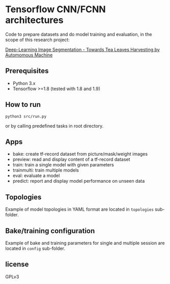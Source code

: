 # Tensorflow CNN/FCNN architectures

Code to prepare datasets and do model training and evaluation, in the scope of this research project:

[Deep-Learning Image Segmentation - Towards Tea Leaves Harvesting by Automomous Machine](https://gradechelor2.hesge.ch/studentFiles/684/ITI_MAT_soir_memoire_diplome_Ducommun_Dit_Boudry_Upegui_2018.pdf)

## Prerequisites

- Python 3.x
- Tensorflow >=1.8 (tested with 1.8 and 1.9)

## How to run

```
python3 src/run.py
```

or by calling predefined tasks in root directory.

## Apps

- bake: create tf-record dataset from picture/mask/weight images
- preview: read and display content of a tf-record dataset
- train: train a single model with given parameters
- trainmulti: train multiple models
- eval: evaluate a model
- predict: report and display model performance on unseen data

## Topologies

Example of model topologies in YAML format are located in `topologies` sub-folder.

## Bake/training configuration

Example of bake and training parameters for single and multiple session are located in `config` sub-folder.

## license

GPLv3
